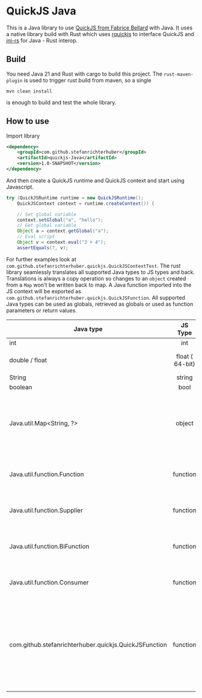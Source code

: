 # QuickJS Java

This is a Java library to use [QuickJS from Fabrice Bellard](https://bellard.org/quickjs/) with Java. It uses a native library build with Rust which uses [rquickjs](https://github.com/DelSkayn/rquickjs) to interface QuickJS and [jni-rs](https://github.com/jni-rs/jni-rs) for Java - Rust interop.

## Build

You need Java 21 and Rust with cargo to build this project. The `rust-maven-plugin` is used to trigger rust build from maven, so a single

```cli
mvn clean install
```

is enough to build and test the whole library.

## How to use

Import library

```xml
<dependency>
    <groupId>com.github.stefanrichterhuber</groupId>
    <artifactId>quickjs-Java</artifactId>
    <version>1.0-SNAPSHOT</version>
</dependency>
```

And then create a QuickJS runtime and QuickJS context and start using Javascript.

```Java
try (QuickJSRuntime runtime = new QuickJSRuntime();
    QuickJSContext context = runtime.createContext()) {

    // Set global variable
    context.setGlobal("a", "hello");
    // Get global variable
    Object a = context.getGlobal("a");
    // Eval script
    Object v = context.eval("3 + 4");
    assertEquals(7, v);
```

For further examples look at `com.github.stefanrichterhuber.quickjs.QuickJSContextTest`.
The rust library seamlessly translates all supported Java types to JS types and back. Translations is always a copy operation so changes to an `object` created from a `Map` won't be written back to map. A Java function imported into the JS context will be exported as `com.github.stefanrichterhuber.quickjs.QuickJSFunction`.
All supported Java types can be used as globals, retrieved as globals or used as function parameters or return values.

| Java type                                             |      JS Type          |  Remark                                                                                                                                                                       |
|-------------------------------------------------------|:---------------------:|-------------------------------------------------------------------------------------------------------------------------------------------------------------------------------|
| int                                                   | int                   | -                                                                                                                                                                             |
| double / float                                        | float ( 64-bit)       | rquickjs only supports 64-bit floats                                                                                                                                          |
| String                                                | string                | -                                                                                                                                                                             |
| boolean                                               | bool                  | -                                                                                                                                                                             |
| Java.util.Map<String, ?>                              | object                | Key is expected to be a String, values can be of any of the supported Java types, including another map or functions!                                                         |
| Java.util.function.Function                           | function              | both parameter and return type could be any of the supported Java types                                                                                                       |
| Java.util.function.Supplier                           | function              | return type could be any of the supported Java types                                                                                                                          |
| Java.util.function.BiFunction                         | function              | both parameters and return type could be any of the supported Java types                                                                                                      |
| Java.util.function.Consumer                           | function              | parameter could be any of the supported Java types                                                                                                                            |
| com.github.stefanrichterhuber.quickjs.QuickJSFunction | function              | if js returns a function, its converted to a QuickJSFunction which can be called from Java or added back to the JS context where it will be transformed back to a function    |
